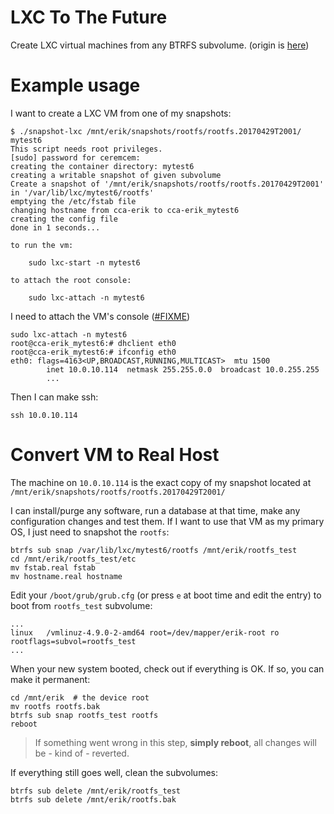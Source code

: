 # LXC To The Future 

Create LXC virtual machines from any BTRFS subvolume. (origin is [here](https://unix.stackexchange.com/questions/362527/how-to-boot-a-virtual-machine-from-a-regular-folder))

# Example usage

I want to create a LXC VM from one of my snapshots: 


	$ ./snapshot-lxc /mnt/erik/snapshots/rootfs/rootfs.20170429T2001/ mytest6
	This script needs root privileges.
	[sudo] password for ceremcem: 
	creating the container directory: mytest6
	creating a writable snapshot of given subvolume
	Create a snapshot of '/mnt/erik/snapshots/rootfs/rootfs.20170429T2001' in '/var/lib/lxc/mytest6/rootfs'
	emptying the /etc/fstab file
	changing hostname from cca-erik to cca-erik_mytest6
	creating the config file
	done in 1 seconds...

	to run the vm:

		sudo lxc-start -n mytest6

	to attach the root console:

		sudo lxc-attach -n mytest6



I need to attach the VM's console ([#FIXME](https://github.com/aktos-io/lxc-to-the-future/issues/2))

	sudo lxc-attach -n mytest6
	root@cca-erik_mytest6:# dhclient eth0
	root@cca-erik_mytest6:# ifconfig eth0
	eth0: flags=4163<UP,BROADCAST,RUNNING,MULTICAST>  mtu 1500
			inet 10.0.10.114  netmask 255.255.0.0  broadcast 10.0.255.255
			...


Then I can make ssh: 

	ssh 10.0.10.114


# Convert VM to Real Host

The machine on `10.0.10.114` is the exact copy of my snapshot located at `/mnt/erik/snapshots/rootfs/rootfs.20170429T2001/`

I can install/purge any software, run a database at that time, make any configuration changes and test them. If I want to use that VM as my primary OS, I just need to snapshot the `rootfs`: 

    btrfs sub snap /var/lib/lxc/mytest6/rootfs /mnt/erik/rootfs_test
    cd /mnt/erik/rootfs_test/etc
    mv fstab.real fstab
    mv hostname.real hostname

Edit your `/boot/grub/grub.cfg` (or press `e` at boot time and edit the entry) to boot from `rootfs_test` subvolume: 

    ...
    linux	/vmlinuz-4.9.0-2-amd64 root=/dev/mapper/erik-root ro  rootflags=subvol=rootfs_test
    ...
    
When your new system booted, check out if everything is OK. If so, you can make it permanent: 

    cd /mnt/erik  # the device root 
    mv rootfs rootfs.bak 
    btrfs sub snap rootfs_test rootfs 
    reboot 
    
    
> If something went wrong in this step, **simply reboot**, all changes will be - kind of - reverted. 

If everything still goes well, clean the subvolumes: 

    btrfs sub delete /mnt/erik/rootfs_test 
    btrfs sub delete /mnt/erik/rootfs.bak 
    
    
    
